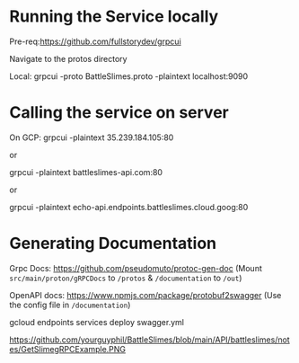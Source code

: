# Running the Service locally

Pre-req:https://github.com/fullstorydev/grpcui

Navigate to the protos directory 

Local:
grpcui -proto BattleSlimes.proto -plaintext localhost:9090

# Calling the service on server

On GCP:
grpcui -plaintext 35.239.184.105:80

or

grpcui -plaintext battleslimes-api.com:80

or

grpcui -plaintext echo-api.endpoints.battleslimes.cloud.goog:80

# Generating Documentation 

Grpc Docs: https://github.com/pseudomuto/protoc-gen-doc 
(Mount `src/main/proton/gRPCDocs` to `/protos` & `/documentation` to `/out`)

OpenAPI docs: https://www.npmjs.com/package/protobuf2swagger
(Use the config file in `/documentation`)

gcloud endpoints services deploy swagger.yml


https://github.com/yourguyphil/BattleSlimes/blob/main/API/battleslimes/notes/GetSlimegRPCExample.PNG